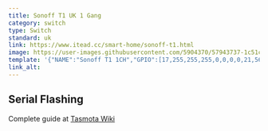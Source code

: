 ```yaml
---
title: Sonoff T1 UK 1 Gang
category: switch
type: Switch
standard: uk
link: https://www.itead.cc/smart-home/sonoff-t1.html
image: https://user-images.githubusercontent.com/5904370/57943737-1c51c980-78d5-11e9-9795-5f3492b08498.png
template: '{"NAME":"Sonoff T1 1CH","GPIO":[17,255,255,255,0,0,0,0,21,56,0,0,0],"FLAG":0,"BASE":28}' 
link_alt: 
---
```

## Serial Flashing
Complete guide at [Tasmota Wiki](https://github.com/arendst/Tasmota/wiki/Sonoff-T1)